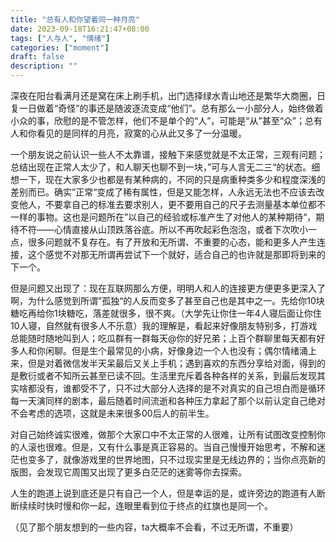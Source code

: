 ```yaml
---
title: "总有人和你望着同一种月亮"
date: 2023-09-18T16:21:47+08:00
tags: ["人与人", "情绪"]
categories: ["moment"]
draft: false
description: ""
---
```


深夜在阳台看满月还是窝在床上刷手机，出门选择绿水青山地还是繁华大商圈，日复一日做着“奇怪”的事还是随波逐流变成“他们”。总有那么一小部分人，始终做着小众的事，欣慰的是不管怎样，他们不是单个的“人”，可能是“从”甚至“众”；总有人和你看见的是同样的月亮，寂寞的心从此又多了一分温暖。

一个朋友说之前认识一些人不太靠谱，接触下来感觉就是不太正常，三观有问题；总结出现在正常人太少了，和人聊天也聊不到一块，”可与人言无二三“的状态。细想一下，现在大家多少也都是有某种病的，不同的只是病重种类多少和程度深浅的差别而已。确实”正常“变成了稀有属性，但是又能怎样，人永远无法也不应该去改变他人，不要拿自己的标准去要求别人，更不要用自己的尺子去测量基本单位都不一样的事物。这也是问题所在”以自己的经验或标准产生了对他人的某种期待“，期待不符——心情直接从山顶跌落谷底。所以不再吹起彩色泡泡，或者下次吹小一点，很多问题就不复存在。有了开放和无所谓、不重要的心态，能和更多人产生连接，这个感觉不对那无所谓再尝试下一个就好，适合自己的也许就是那即将到来的下一个。

但是问题又出现了：现在互联网那么方便，明明人和人的连接更方便更多更深入了啊，为什么感觉到所谓”孤独“的人反而变多了甚至自己也是其中之一。先给你10块糖吃再给你1块糖吃，落差就很多，很不爽。（大学先让你住一年4人寝后面让你住10人寝，自然就有很多人不乐意）我的理解是，看起来好像朋友特别多，打游戏总能随时随地叫到人；吃瓜群有一群每天@你的好兄弟；上百个群聊里每天都有好多人和你闲聊。但是生个最常见的小病，好像身边一个人也没有；偶尔情绪涌上来，但是对着微信发半天呆最后又关上手机；遇到喜欢的东西分享给对面，得到的是敷衍或者不知所云甚至已读不回。生活里充斥着各种各样的关系，到最后发现其实啥都没有，谁都受不了，只不过大部分人选择的是不对真实的自己坦白而是循环每一天演同样的剧本，最后随着时间流逝和各种压力拿起了那个以前认定自己绝对不会考虑的选项，这就是未来很多00后人的前半生。

对自己始终诚实很难，做那个大家口中不太正常的人很难，让所有试图改变控制你的人滚也很难。但是，又有什么事是真正容易的。当自己慢慢开始思考，不解和迷茫也变多了，就像游戏里的世界地图，只不过现实里是无线边界的；当你点亮新的版图，会发现它周围又出现了更多白茫茫的迷雾等你去探索。

人生的跑道上说到底还是只有自己一个人，但是幸运的是，或许旁边的跑道有人断断续续时快时慢和你一起，连眼里看到位于终点的红旗也是同一个。

（见了那个朋友想到的一些内容，ta大概率不会看，不过无所谓，不重要）


